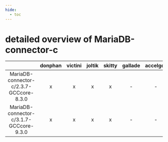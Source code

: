 ```yaml
---
hide:
  - toc
---
```


detailed overview of MariaDB-connector-c
========================================

| |donphan|victini|joltik|skitty|gallade|accelgor|swalot|doduo|
| :---: | :---: | :---: | :---: | :---: | :---: | :---: | :---: | :---: |
|MariaDB-connector-c/2.3.7-GCCcore-8.3.0|x|x|x|x|-|-|x|x|
|MariaDB-connector-c/3.1.7-GCCcore-9.3.0|x|x|x|x|-|-|x|x|
